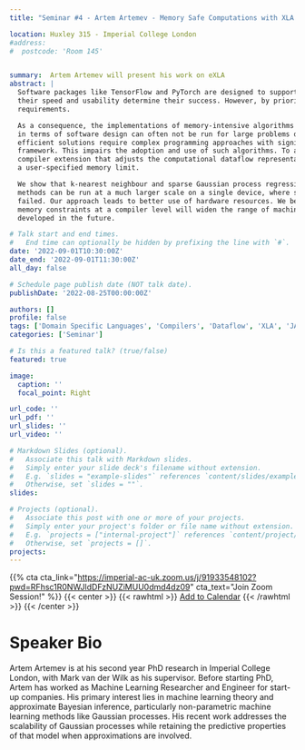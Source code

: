 ```yaml
---
title: "Seminar #4 - Artem Artemev - Memory Safe Computations with XLA Compiler "

location: Huxley 315 - Imperial College London
#address:
#  postcode: 'Room 145'


summary:  Artem Artemev will present his work on eXLA
abstract: |
  Software packages like TensorFlow and PyTorch are designed to support linear algebra operations, and
  their speed and usability determine their success. However, by prioritising speed, they often neglect memory
  requirements. 

  As a consequence, the implementations of memory-intensive algorithms that are convenient
  in terms of software design can often not be run for large problems due to memory overflows. Memory-
  efficient solutions require complex programming approaches with significant logic outside the computational
  framework. This impairs the adoption and use of such algorithms. To address this, we developed an XLA
  compiler extension that adjusts the computational dataflow representation of an algorithm according to
  a user-specified memory limit.

  We show that k-nearest neighbour and sparse Gaussian process regression
  methods can be run at a much larger scale on a single device, where standard implementations would have
  failed. Our approach leads to better use of hardware resources. We believe that further focus on removing
  memory constraints at a compiler level will widen the range of machine learning methods that can be
  developed in the future.

# Talk start and end times.
#   End time can optionally be hidden by prefixing the line with `#`.
date: '2022-09-01T10:30:00Z'
date_end: '2022-09-01T11:30:00Z'
all_day: false

# Schedule page publish date (NOT talk date).
publishDate: '2022-08-25T00:00:00Z'

authors: []
profile: false
tags: ['Domain Specific Languages', 'Compilers', 'Dataflow', 'XLA', 'JAX', 'Memory Safety', 'Memory-Efficiency', 'Algorithms']
categories: ['Seminar']

# Is this a featured talk? (true/false)
featured: true

image:
  caption: ''
  focal_point: Right

url_code: ''
url_pdf: ''
url_slides: ''
url_video: ''

# Markdown Slides (optional).
#   Associate this talk with Markdown slides.
#   Simply enter your slide deck's filename without extension.
#   E.g. `slides = "example-slides"` references `content/slides/example-slides.md`.
#   Otherwise, set `slides = ""`.
slides:

# Projects (optional).
#   Associate this post with one or more of your projects.
#   Simply enter your project's folder or file name without extension.
#   E.g. `projects = ["internal-project"]` references `content/project/deep-learning/index.md`.
#   Otherwise, set `projects = []`.
projects:
---
```


{{% cta cta_link="https://imperial-ac-uk.zoom.us/j/91933548102?pwd=RFhsc1R0NWJldDFzNUZiMUU0dmd4dz09" cta_text="Join Zoom Session!" %}}
{{< center >}}
{{< rawhtml >}}
<a title="Add to Calendar" class="addeventatc" data-id="ZE14485670" href="https://www.addevent.com/event/ZE14485670" target="_blank">Add to Calendar</a>
	<script type="text/javascript" src="https://cdn.addevent.com/libs/atc/1.6.1/atc.min.js" async defer></script>
{{< /rawhtml >}}
{{< /center >}}

# Speaker Bio

Artem Artemev is at his second year PhD research in Imperial College London, with Mark van der Wilk as his supervisor. Before starting PhD, Artem has worked as Machine Learning Researcher and Engineer for start-up companies. His primary interest lies in machine learning theory and approximate Bayesian inference, particularly non-parametric machine learning methods like Gaussian processes. His recent work addresses the scalability of Gaussian processes while retaining the predictive properties of that model when approximations are involved.
